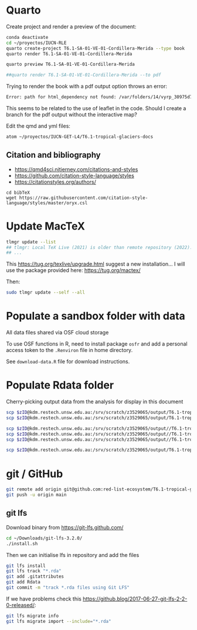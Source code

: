 # Quarto

Create project and render a preview of the document:

```sh
conda deactivate
cd ~/proyectos/IUCN-RLE
quarto create-project T6.1-SA-01-VE-01-Cordillera-Merida --type book
quarto render T6.1-SA-01-VE-01-Cordillera-Merida

quarto preview T6.1-SA-01-VE-01-Cordillera-Merida

##quarto render T6.1-SA-01-VE-01-Cordillera-Merida --to pdf
```

Trying to render the book with a pdf output option throws an error:

```sh
Error: path for html_dependency not found: /var/folders/14/vyrp_30975d7y17lqxjblf2c0000gn/T//RtmpTv7Ea9
```
This seems to be related to the use of leaflet in the code. Should I create a branch for the pdf output without the interactive map?


Edit the qmd and yml files:
```sh
atom ~/proyectos/IUCN-GET-L4/T6.1-tropical-glaciers-docs
```

## Citation and bibliography

- https://qmd4sci.njtierney.com/citations-and-styles
- https://github.com/citation-style-language/styles
- https://citationstyles.org/authors/

```{bash}
cd bibTeX
wget https://raw.githubusercontent.com/citation-style-language/styles/master/oryx.csl
```
# Update MacTeX

```sh
tlmgr update --list
## tlmgr: Local TeX Live (2021) is older than remote repository (2022).
## ...
```

This https://tug.org/texlive/upgrade.html suggest a new installation... I will use the package provided here: https://tug.org/mactex/

Then:

```sh
sudo tlmgr update --self --all
```

# Populate a sandbox folder with data

All data files shared via OSF cloud storage

To use OSF functions in R, need to install package `osfr` and add a personal access token to the `.Renviron` file in home directory.

See `download-data.R` file for download instructions.

# Populate Rdata folder

Cherry-picking output data from the analysis for display in this document

```sh
scp $zID@kdm.restech.unsw.edu.au:/srv/scratch/z3529065/output/T6.1-tropical-glaciers/OUTPUT/bioclim-data-groups.rda Rdata/
scp $zID@kdm.restech.unsw.edu.au:/srv/scratch/z3529065/output/T6.1-tropical-glaciers/OUTPUT/assessment-data-Cordillera-de-Merida.rda Rdata

scp $zID@kdm.restech.unsw.edu.au:/srv/scratch/z3529065/output//T6.1-tropical-glaciers/OUTPUT/Group-29/modis-LST-and-CHIRPS.rda Rdata
scp $zID@kdm.restech.unsw.edu.au:/srv/scratch/z3529065/output//T6.1-tropical-glaciers/OUTPUT/Group-29/RS-at-climate-station.rda Rdata
scp $zID@kdm.restech.unsw.edu.au:/srv/scratch/z3529065/output//T6.1-tropical-glaciers/OUTPUT/gbm-model-Cordillera-de-Merida Rdata

scp $zID@kdm.restech.unsw.edu.au:/srv/scratch/z3529065/output/T6.1-tropical-glaciers/OUTPUT/trop-glacier-classified.rda Rdata/

```

# git / GitHub

```sh
git remote add origin git@github.com:red-list-ecosystem/T6.1-tropical-glaciers-docs.git
git push -u origin main
```

## git lfs

Download binary from https://git-lfs.github.com/
```sh
cd ~/Downloads/git-lfs-3.2.0/
./install.sh
```

Then we can initialise lfs in repository and add the files
```sh
git lfs install
git lfs track "*.rda"
git add .gitattributes
git add Rdata
git commit -m "track *.rda files using Git LFS"
```

If we have problems check this https://github.blog/2017-06-27-git-lfs-2-2-0-released/:
```sh
git lfs migrate info
git lfs migrate import --include="*.rda"
```
